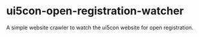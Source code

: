 # ui5con-open-registration-watcher

A simple website crawler to watch the ui5con website for open registration.
